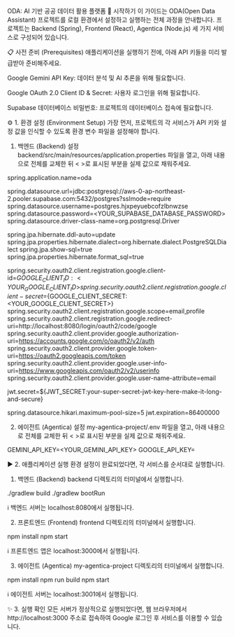 ODA: AI 기반 공공 데이터 활용 플랫폼
🚀 시작하기
이 가이드는 ODA(Open Data Assistant) 프로젝트를 로컬 환경에서 설정하고 실행하는 전체 과정을 안내합니다. 프로젝트는 Backend (Spring), Frontend (React), Agentica (Node.js) 세 가지 서비스로 구성되어 있습니다.

📋 사전 준비 (Prerequisites)
애플리케이션을 실행하기 전에, 아래 API 키들을 미리 발급받아 준비해주세요.

Google Gemini API Key: 데이터 분석 및 AI 추론을 위해 필요합니다.

Google OAuth 2.0 Client ID & Secret: 사용자 로그인을 위해 필요합니다.

Supabase 데이터베이스 비밀번호: 프로젝트의 데이터베이스 접속에 필요합니다.

⚙️ 1. 환경 설정 (Environment Setup)
가장 먼저, 프로젝트의 각 서비스가 API 키와 설정 값을 인식할 수 있도록 환경 변수 파일을 설정해야 합니다.

1. 백엔드 (Backend) 설정
backend/src/main/resources/application.properties 파일을 열고, 아래 내용으로 전체를 교체한 뒤 < >로 표시된 부분을 실제 값으로 채워주세요.


spring.application.name=oda

spring.datasource.url=jdbc:postgresql://aws-0-ap-northeast-2.pooler.supabase.com:5432/postgres?sslmode=require
spring.datasource.username=postgres.hjxpeyuebcofzlbnwzse
spring.datasource.password=<YOUR_SUPABASE_DATABASE_PASSWORD>
spring.datasource.driver-class-name=org.postgresql.Driver

spring.jpa.hibernate.ddl-auto=update
spring.jpa.properties.hibernate.dialect=org.hibernate.dialect.PostgreSQLDialect
spring.jpa.show-sql=true
spring.jpa.properties.hibernate.format_sql=true

spring.security.oauth2.client.registration.google.client-id=${GOOGLE_CLIENT_ID:<YOUR_GOOGLE_CLIENT_ID>}
spring.security.oauth2.client.registration.google.client-secret=${GOOGLE_CLIENT_SECRET:<YOUR_GOOGLE_CLIENT_SECRET>}
spring.security.oauth2.client.registration.google.scope=email,profile
spring.security.oauth2.client.registration.google.redirect-uri=http://localhost:8080/login/oauth2/code/google
spring.security.oauth2.client.provider.google.authorization-uri=https://accounts.google.com/o/oauth2/v2/auth
spring.security.oauth2.client.provider.google.token-uri=https://oauth2.googleapis.com/token
spring.security.oauth2.client.provider.google.user-info-uri=https://www.googleapis.com/oauth2/v2/userinfo
spring.security.oauth2.client.provider.google.user-name-attribute=email

jwt.secret=${JWT_SECRET:your-super-secret-jwt-key-here-make-it-long-and-secure}

spring.datasource.hikari.maximum-pool-size=5
jwt.expiration=86400000

2. 에이전트 (Agentica) 설정
my-agentica-project/.env 파일을 열고, 아래 내용으로 전체를 교체한 뒤 < >로 표시된 부분을 실제 값으로 채워주세요.

GEMINI_API_KEY=<YOUR_GEMINI_API_KEY>
GOOGLE_API_KEY=

▶️ 2. 애플리케이션 실행
환경 설정이 완료되었다면, 각 서비스를 순서대로 실행합니다.

1. 백엔드 (Backend)
backend 디렉토리의 터미널에서 실행합니다.

./gradlew build
./gradlew bootRun

ℹ️ 백엔드 서버는 localhost:8080에서 실행됩니다.

2. 프론트엔드 (Frontend)
frontend 디렉토리의 터미널에서 실행합니다.

npm install
npm start

ℹ️ 프론트엔드 앱은 localhost:3000에서 실행됩니다.

3. 에이전트 (Agentica)
my-agentica-project 디렉토리의 터미널에서 실행합니다.

npm install
npm run build
npm start

ℹ️ 에이전트 서버는 localhost:3001에서 실행됩니다.

✨ 3. 실행 확인
모든 서버가 정상적으로 실행되었다면, 웹 브라우저에서 http://localhost:3000 주소로 접속하여 Google 로그인 후 서비스를 이용할 수 있습니다.
